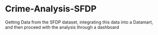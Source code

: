 # Crime-Analysis-SFDP
Getting Data from the SFDP dataset, integrating this data into a Datamart, and then proceed with the analysis through a dashboard
